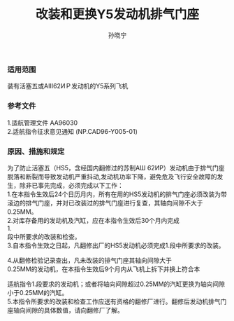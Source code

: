 ﻿---
amendno: 39-1707  
cadno: CAD1996-Y005-01  
title: 改装和更换Y5发动机排气门座  
publishdate: 1996-09-02  
effdate: 1996-09-12  
acmodels: ["Y005"]  
tags: []  
engs: ["活塞五","AⅢ62ИＰ"]  
pns: []  
mfrs: ["南昌飞机制造公司","石家庄飞机制造厂"]  
admins: 民航总局  
author: 孙晓宁  
---
  
### 适用范围  
装有活塞五或AⅢ62ИＰ发动机的Y5系列飞机  
  
<!--more-->  
### 参考文件  
  1.适航管理文件 AA96030  
  2.适航指令征求意见通知 (NP.CAD96-Y005-01)  
  
### 原因、措施和规定  

  为了防止活塞五（HS5，含经国内翻修过的苏制AШ 62ИР）发动机由于排气门座脱落和断裂而导致发动机严重抖动,发动机功率下降，避免危及飞行安全故障的发生，除非已事先完成，必须完成以下工作：  
  1.在本指令生效后24个日历月内，所有在用的HS5发动机的排气门座必须改装为带滚边的排气门座，并对已改装过的排气门座进行复查，其轴向间隙不大于0.25MM。  
  2.对库存备用的发动机及汽缸，应在本指令生效后30个月内完成  
1.  
段中所要求的改装和检查。  
  3.自本指令生效之日起，凡翻修出厂的HS5发动机必须完成1.段中所要求的改装。  
  
  4.从翻修检验记录查出，凡未改装的排气门座其轴向间隙大于  
0.25MM的发动机，在本指令生效后9个月内从飞机上拆下并换上符合本  
  
适航指令1.段要求的发动机；或者将轴向间隙超过0.25MM的汽缸更换为轴向间隙小于0.25MM的汽缸。  
  5.本指令所要求的改装和检查工作应送有资格的翻修厂进行。翻修后发动机排气门座轴向间隙的具体数值，请向翻修厂了解。  
